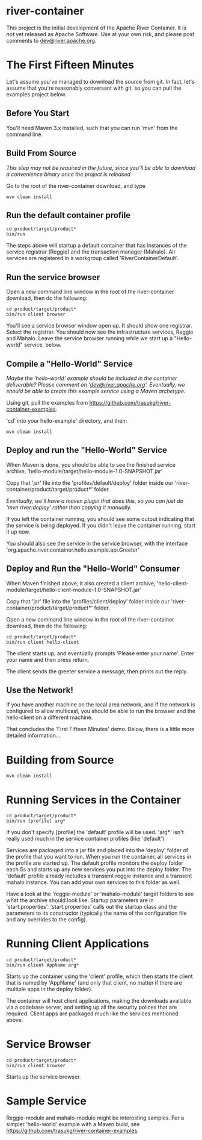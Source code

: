 <!--
 Licensed to the Apache Software Foundation (ASF) under one
 or more contributor license agreements.  See the NOTICE file
 distributed with this work for additional information
 regarding copyright ownership. The ASF licenses this file
 to you under the Apache License, Version 2.0 (the
 "License"); you may not use this file except in compliance
 with the License. You may obtain a copy of the License at

      http://www.apache.org/licenses/LICENSE-2.0

 Unless required by applicable law or agreed to in writing, software
 distributed under the License is distributed on an "AS IS" BASIS,
 WITHOUT WARRANTIES OR CONDITIONS OF ANY KIND, either express or implied.
 See the License for the specific language governing permissions and
 limitations under the License.

-->
river-container
===============

This project is the initial development of the Apache River Container.
It is _not_ yet released as Apache Software.  Use at your own risk, and please
post comments to dev@river.apache.org.

The First Fifteen Minutes
=========================

Let's assume you've managed to download the source from git.  In fact, let's assume that
you're reasonably conversant with git, so you can pull the examples project below.

## Before You Start  
You'll need Maven 3.x installed, such that you can run 'mvn' from the command
line.  

## Build From Source 

<i>This step may not be required in the future, since you'll be able to 
download a convenience binary once the project is released</i>

Go to the root of the river-container download, and type 
 
    mvn clean install

## Run the default container profile  

    cd product/target/product*
    bin/run 

The steps above will startup a default container that has instances of the 
service registrar (Reggie) and the transaction manager (Mahalo).  All services
are registered in a workgroup called 'RiverContainerDefault'.

## Run the service browser  
Open a new command line window in the root of the river-container download, then
do the following:  

    cd product/target/product*
    bin/run client browser

You'll see a service browser window open up.  It should show one registrar.
Select the registrar.  You should now see the infrastructure services, Reggie and 
Mahalo.  Leave the service browser running while we start up a "Hello-world" 
service, below.

## Compile a "Hello-World" Service

<i>Maybe the 'hello-world' example should be included in the container deliverable?
Please comment on 'dev@river.apache.org'.  Eventually, we should be able to 
create this example service using a Maven
archetype.</i>

Using git, pull the examples from https://github.com/trasukg/river-container-examples.

'cd' into your hello-example' directory, and then:
  
    mvn clean install

## Deploy and run the "Hello-World" Service

When Maven is done, you should be able to see the finished service archive,
'hello-module/target/hello-module-1.0-SNAPSHOT.jar'

Copy that 'jar' file into the
'profiles/default/deploy' folder inside our 'river-container/product/target/product*' folder.

<i>Eventually, we'll have a maven plugin that does this, so you can just do 
'mvn river:deploy' rather than copying it manually.</i>

If you left the container running, you should see some output indicating that the 
service is being deployed.  If you didn't leave the container running, start it up now.

You should also see the service in the service browser, with the interface
'org.apache.river.container.hello.example.api.Greeter'

## Deploy and Run the "Hello-World" Consumer

When Maven finished above, it also created a client archive, 
'hello-client-module/target/hello-client-module-1.0-SNAPSHOT.jar'

Copy that 'jar' file into the
'profiles/client/deploy' folder inside our 'river-container/product/target/product*' folder.

Open a new command line window in the root of the river-container download, then
do the following:
 
    cd product/target/product*
    bin/run client hello-client

The client starts up, and eventually prompts 'Please enter your name'.  Enter
your name and then press return.

The client sends the greeter service a message, then prints out the reply.

## Use the Network!

If you have another machine on the local area network, and if the network is
configured to allow multicast, you should be able to run the browser and the
hello-client on a different machine.

That concludes the 'First Fifteen Minutes' demo.  Below, there is a little more 
detailed information...

# Building from Source

    mvn clean install

# Running Services in the Container

    cd product/target/product*
    bin/run [profile] arg*

If you don't specify [profile] the 'default' profile will be used.  'arg*' isn't
really used much in the service container profiles (like 'default').  

Services are packaged into a jar file and placed into the 'deploy' folder
of the profile that you want to run.  When you run the container, all services
in the profile are started up.  The default profile monitors the deploy folder
each 5s and starts up any new services you put into the deploy folder. The 
'default' profile already includes a transient reggie instance and a transient 
mahalo instance.  You can add your own services to this folder as well.

Have a look at the 'reggie-module' or 'mahalo-module' target folders to see
what the archive should look like.  Startup parameters are in 'start.properties'.
'start.properties' calls out the startup class and the parameters to its constructor
(typically the name of the configuration file and any overrides to the config).

# Running Client Applications

    cd product/target/product*
    bin/run client AppName arg*

Starts up the container using the 'client' profile, which then starts the client
that is named by 'AppName' (and only that client, no matter if there are multiple
apps in the deploy folder).

The container will host client applications, making the downloads available via
a codebase server, and setting up all the security polices that are required.
Client apps are packaged much like the services mentioned above.

# Service Browser

    cd product/target/product*
    bin/run client browser

Starts up the service browser.

# Sample Service

Reggie-module and mahalo-module might be interesting samples.  For a simpler
'hello-world' example with a Maven build, 
see https://github.com/trasukg/river-container-examples.

